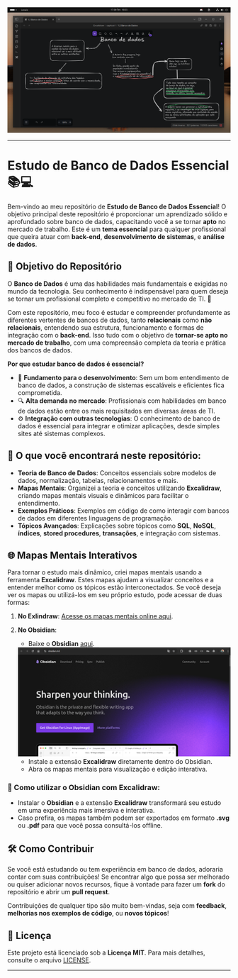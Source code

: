 <img src="https://github.com/Emersonpinho/BancoDeDadosEssensialComObsidiam/blob/main/fotoParaReadme/obsidiamInterface.png" >

---

# Estudo de Banco de Dados Essencial 📚💻

Bem-vindo ao meu repositório de **Estudo de Banco de Dados Essencial**! O objetivo principal deste repositório é proporcionar um aprendizado sólido e aprofundado sobre banco de dados, capacitando você a se tornar **apto** no mercado de trabalho. Este é um **tema essencial** para qualquer profissional que queira atuar com **back-end**, **desenvolvimento de sistemas**, e **análise de dados**. 

## 🎯 Objetivo do Repositório

O **Banco de Dados** é uma das habilidades mais fundamentais e exigidas no mundo da tecnologia. Seu conhecimento é indispensável para quem deseja se tornar um profissional completo e competitivo no mercado de TI. 🚀

Com este repositório, meu foco é estudar e compreender profundamente as diferentes vertentes de bancos de dados, tanto **relacionais** como **não relacionais**, entendendo sua estrutura, funcionamento e formas de integração com o **back-end**. Isso tudo com o objetivo de **tornar-se apto no mercado de trabalho**, com uma compreensão completa da teoria e prática dos bancos de dados. 

**Por que estudar banco de dados é essencial?** 

- 🌱 **Fundamento para o desenvolvimento**: Sem um bom entendimento de banco de dados, a construção de sistemas escaláveis e eficientes fica comprometida.
- 🔍 **Alta demanda no mercado**: Profissionais com habilidades em banco de dados estão entre os mais requisitados em diversas áreas de TI.
- ⚙️ **Integração com outras tecnologias**: O conhecimento de banco de dados é essencial para integrar e otimizar aplicações, desde simples sites até sistemas complexos.

## 🔑 O que você encontrará neste repositório:

- **Teoria de Banco de Dados**: Conceitos essenciais sobre modelos de dados, normalização, tabelas, relacionamentos e mais.
- **Mapas Mentais**: Organizei a teoria e conceitos utilizando **Excalidraw**, criando mapas mentais visuais e dinâmicos para facilitar o entendimento.
- **Exemplos Práticos**: Exemplos em código de como interagir com bancos de dados em diferentes linguagens de programação.
- **Tópicos Avançados**: Explicações sobre tópicos como **SQL**, **NoSQL**, **índices**, **stored procedures**, **transações**, e integração com sistemas.

## 🌐 Mapas Mentais Interativos

Para tornar o estudo mais dinâmico, criei mapas mentais usando a ferramenta **Excalidraw**. Estes mapas ajudam a visualizar conceitos e a entender melhor como os tópicos estão interconectados. Se você deseja ver os mapas ou utilizá-los em seu próprio estudo, pode acessar de duas formas:

1. **No Exlindraw**: [Acesse os mapas mentais online aqui](https://exlindraw.com).
2. **No Obsidian**:
   - Baixe o **Obsidian** [aqui](https://obsidian.md).
   <img src="https://github.com/Emersonpinho/BancoDeDadosEssensialComObsidiam/blob/main/fotoParaReadme/imagemDownloadObsidiam.png">
   
   - Instale a extensão **Excalidraw** diretamente dentro do Obsidian.
   - Abra os mapas mentais para visualização e edição interativa.

### 🚀 Como utilizar o Obsidian com Excalidraw:
- Instalar o **Obsidian** e a extensão **Excalidraw** transformará seu estudo em uma experiência mais imersiva e interativa.
- Caso prefira, os mapas também podem ser exportados em formato **.svg** ou **.pdf** para que você possa consultá-los offline.

## 🛠️ Como Contribuir

Se você está estudando ou tem experiência em banco de dados, adoraria contar com suas contribuições! Se encontrar algo que possa ser melhorado ou quiser adicionar novos recursos, fique à vontade para fazer um **fork** do repositório e abrir um **pull request**.

Contribuições de qualquer tipo são muito bem-vindas, seja com **feedback**, **melhorias nos exemplos de código**, ou **novos tópicos**!

## 📝 Licença

Este projeto está licenciado sob a **Licença MIT**. Para mais detalhes, consulte o arquivo [LICENSE](LICENSE).

---
